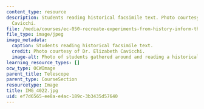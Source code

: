 ```yaml
---
content_type: resource
description: Students reading historical facsimile text. Photo courtesy of Dr. Elizabeth
  Cavicchi.
file: /media/courses/ec-050-recreate-experiments-from-history-inform-the-future-from-the-past-galileo-january-iap-2010/ef7d6565ee8ae4ac189c3b3435d57640_IMG_4022.jpg
file_type: image/jpeg
image_metadata:
  caption: Students reading historical facsimile text.
  credit: Photo courtesy of Dr. Elizabeth Cavicchi.
  image-alt: Photo of students gathered around and reading a historical text.
learning_resource_types: []
ocw_type: OCWImage
parent_title: Telescope
parent_type: CourseSection
resourcetype: Image
title: IMG_4022.jpg
uid: ef7d6565-ee8a-e4ac-189c-3b3435d57640
---
```

